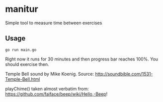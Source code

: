 # manitur
Simple tool to measure time between exercises

## Usage

~~~
go run main.go
~~~

Right now it runs for 30 minutes and then progress bar reaches 100%. 
You should exercise then.

Temple Bell sound by Mike Koenig. Source:
http://soundbible.com/1531-Temple-Bell.html

playChime() taken almost verbatim from: 
https://github.com/faiface/beep/wiki/Hello,-Beep!